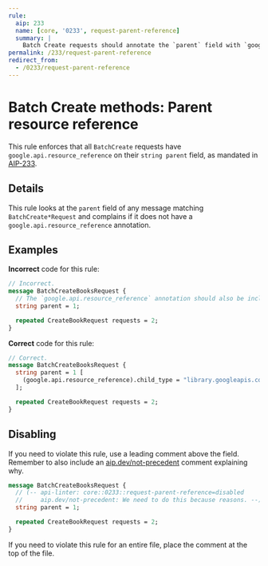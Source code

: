 ```yaml
---
rule:
  aip: 233
  name: [core, '0233', request-parent-reference]
  summary: |
    Batch Create requests should annotate the `parent` field with `google.api.resource_reference`.
permalink: /233/request-parent-reference
redirect_from:
  - /0233/request-parent-reference
---
```


# Batch Create methods: Parent resource reference

This rule enforces that all `BatchCreate` requests have
`google.api.resource_reference` on their `string parent` field, as mandated in
[AIP-233][].

## Details

This rule looks at the `parent` field of any message matching `BatchCreate*Request` and
complains if it does not have a `google.api.resource_reference` annotation.

## Examples

**Incorrect** code for this rule:

```proto
// Incorrect.
message BatchCreateBooksRequest {
  // The `google.api.resource_reference` annotation should also be included.
  string parent = 1;

  repeated CreateBookRequest requests = 2;
}
```

**Correct** code for this rule:

```proto
// Correct.
message BatchCreateBooksRequest {
  string parent = 1 [
    (google.api.resource_reference).child_type = "library.googleapis.com/Book"
  ];

  repeated CreateBookRequest requests = 2;
}
```

## Disabling

If you need to violate this rule, use a leading comment above the field.
Remember to also include an [aip.dev/not-precedent][] comment explaining why.

```proto
message BatchCreateBooksRequest {
  // (-- api-linter: core::0233::request-parent-reference=disabled
  //     aip.dev/not-precedent: We need to do this because reasons. --)
  string parent = 1;

  repeated CreateBookRequest requests = 2;
}
```

If you need to violate this rule for an entire file, place the comment at the
top of the file.

[aip-233]: https://aip.dev/233
[aip.dev/not-precedent]: https://aip.dev/not-precedent
